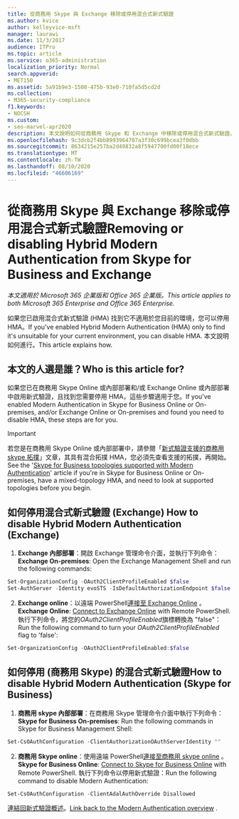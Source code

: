 ```yaml
---
title: 從商務用 Skype 與 Exchange 移除或停用混合式新式驗證
ms.author: kvice
author: kelleyvice-msft
manager: laurawi
ms.date: 11/3/2017
audience: ITPro
ms.topic: article
ms.service: o365-administration
localization_priority: Normal
search.appverid:
- MET150
ms.assetid: 5a91b9e3-1508-475b-93e0-710fa5d5cd2d
ms.collection:
- M365-security-compliance
f1.keywords:
- NOCSH
ms.custom:
- seo-marvel-apr2020
description: 本文說明如何從商務用 Skype 和 Exchange 中移除或停用混合式新式驗證。
ms.openlocfilehash: 9c3dcb2f4bb8993964707a3f30c699bcea3f0dbb
ms.sourcegitcommit: 8634215e257ba2d49832a8f5947700fd00f18ece
ms.translationtype: MT
ms.contentlocale: zh-TW
ms.lasthandoff: 08/10/2020
ms.locfileid: "46606169"
---
```

# <a name="removing-or-disabling-hybrid-modern-authentication-from-skype-for-business-and-exchange"></a><span data-ttu-id="daba7-103">從商務用 Skype 與 Exchange 移除或停用混合式新式驗證</span><span class="sxs-lookup"><span data-stu-id="daba7-103">Removing or disabling Hybrid Modern Authentication from Skype for Business and Exchange</span></span>

<span data-ttu-id="daba7-104">*本文適用於 Microsoft 365 企業版和 Office 365 企業版。*</span><span class="sxs-lookup"><span data-stu-id="daba7-104">*This article applies to both Microsoft 365 Enterprise and Office 365 Enterprise.*</span></span>

<span data-ttu-id="daba7-105">如果您已啟用混合式新式驗證 (HMA) 找到它不適用於您目前的環境，您可以停用 HMA。</span><span class="sxs-lookup"><span data-stu-id="daba7-105">If you've enabled Hybrid Modern Authentication (HMA) only to find it's unsuitable for your current environment, you can disable HMA.</span></span> <span data-ttu-id="daba7-106">本文說明如何進行。</span><span class="sxs-lookup"><span data-stu-id="daba7-106">This article explains how.</span></span>
  
## <a name="who-is-this-article-for"></a><span data-ttu-id="daba7-107">本文的人選是誰？</span><span class="sxs-lookup"><span data-stu-id="daba7-107">Who is this article for?</span></span>

<span data-ttu-id="daba7-108">如果您已在商務用 Skype Online 或內部部署和/或 Exchange Online 或內部部署中啟用新式驗證，且找到您需要停用 HMA，這些步驟適用于您。</span><span class="sxs-lookup"><span data-stu-id="daba7-108">If you've enabled Modern Authentication in Skype for Business Online or On-premises, and/or Exchange Online or On-premises and found you need to disable HMA, these steps are for you.</span></span>

> [!IMPORTANT]
> <span data-ttu-id="daba7-109">若您是在商務用 Skype Online 或內部部署中，請參閱「[新式驗證支援的商務用 skype 拓撲](https://technet.microsoft.com/library/mt803262.aspx)」文章，其具有混合拓撲 HMA，您必須先查看支援的拓撲，再開始。</span><span class="sxs-lookup"><span data-stu-id="daba7-109">See the '[Skype for Business topologies supported with Modern Authentication](https://technet.microsoft.com/library/mt803262.aspx)' article if you're in Skype for Business Online or On-premises, have a mixed-topology HMA, and need to look at supported topologies before you begin.</span></span>
  
## <a name="how-to-disable-hybrid-modern-authentication-exchange"></a><span data-ttu-id="daba7-110">如何停用混合式新式驗證 (Exchange) </span><span class="sxs-lookup"><span data-stu-id="daba7-110">How to disable Hybrid Modern Authentication (Exchange)</span></span>

1. <span data-ttu-id="daba7-111">**Exchange 內部部署**：開啟 Exchange 管理命令介面，並執行下列命令：</span><span class="sxs-lookup"><span data-stu-id="daba7-111">**Exchange On-premises**: Open the Exchange Management Shell and run the following commands:</span></span> 

```powershell
Set-OrganizationConfig -OAuth2ClientProfileEnabled $false
Set-AuthServer -Identity evoSTS -IsDefaultAuthorizationEndpoint $false
```

2. <span data-ttu-id="daba7-112">**Exchange online**：以遠端 PowerShell[連接至 Exchange Online](https://docs.microsoft.com/powershell/exchange/exchange-online/connect-to-exchange-online-powershell/connect-to-exchange-online-powershell) 。</span><span class="sxs-lookup"><span data-stu-id="daba7-112">**Exchange Online**: [Connect to Exchange Online](https://docs.microsoft.com/powershell/exchange/exchange-online/connect-to-exchange-online-powershell/connect-to-exchange-online-powershell) with Remote PowerShell.</span></span> <span data-ttu-id="daba7-113">執行下列命令，將您的*OAuth2ClientProfileEnabled*旗標轉換為 "false"：</span><span class="sxs-lookup"><span data-stu-id="daba7-113">Run the following command to turn your  *OAuth2ClientProfileEnabled*  flag to 'false':</span></span>

```powershell    
Set-OrganizationConfig -OAuth2ClientProfileEnabled:$false
```
    
## <a name="how-to-disable-hybrid-modern-authentication-skype-for-business"></a><span data-ttu-id="daba7-114">如何停用 (商務用 Skype) 的混合式新式驗證</span><span class="sxs-lookup"><span data-stu-id="daba7-114">How to disable Hybrid Modern Authentication (Skype for Business)</span></span>

1. <span data-ttu-id="daba7-115">**商務用 skype 內部部署**：在商務用 Skype 管理命令介面中執行下列命令：</span><span class="sxs-lookup"><span data-stu-id="daba7-115">**Skype for Business On-premises**: Run the following commands in Skype for Business Management Shell:</span></span>

```powershell
Set-CsOAuthConfiguration -ClientAuthorizationOAuthServerIdentity ""
```

2. <span data-ttu-id="daba7-116">**商務用 Skype online**：使用遠端 PowerShell[連接至商務用 skype online](https://docs.microsoft.com/office365/enterprise/powershell/manage-skype-for-business-online-with-office-365-powershell) 。</span><span class="sxs-lookup"><span data-stu-id="daba7-116">**Skype for Business Online**: [Connect to Skype for Business Online](https://docs.microsoft.com/office365/enterprise/powershell/manage-skype-for-business-online-with-office-365-powershell) with Remote PowerShell.</span></span> <span data-ttu-id="daba7-117">執行下列命令以停用新式驗證：</span><span class="sxs-lookup"><span data-stu-id="daba7-117">Run the following command to disable Modern Authentication:</span></span>

```powershell    
Set-CsOAuthConfiguration -ClientAdalAuthOverride Disallowed
```

<span data-ttu-id="daba7-118">[連結回新式驗證概述](hybrid-modern-auth-overview.md)。</span><span class="sxs-lookup"><span data-stu-id="daba7-118">[Link back to the Modern Authentication overview](hybrid-modern-auth-overview.md) .</span></span> 
  

